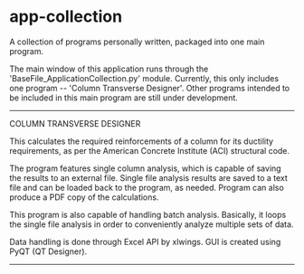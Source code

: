 # app-collection
A collection of programs personally written, packaged into one main program.

The main window of this application runs through the 'BaseFile_ApplicationCollection.py' module.
Currently, this only includes one program -- 'Column Transverse Designer'. Other programs intended to be
included in this main program are still under development.

-------------------------------------------------

COLUMN TRANSVERSE DESIGNER

This calculates the required reinforcements of a column for its ductility requirements, as per the American Concrete Institute (ACI) structural code.

The program features single column analysis, which is capable of saving the results to an external file. Single file analysis results are saved to a text file and can be loaded back to the program, as needed. Program can also produce a PDF copy of the calculations.

This program is also capable of handling batch analysis. Basically, it loops the single file analysis in order to conveniently analyze multiple sets of data. 

Data handling is done through Excel API by xlwings. GUI is created using PyQT (QT Designer). 

-------------------------------------------------

